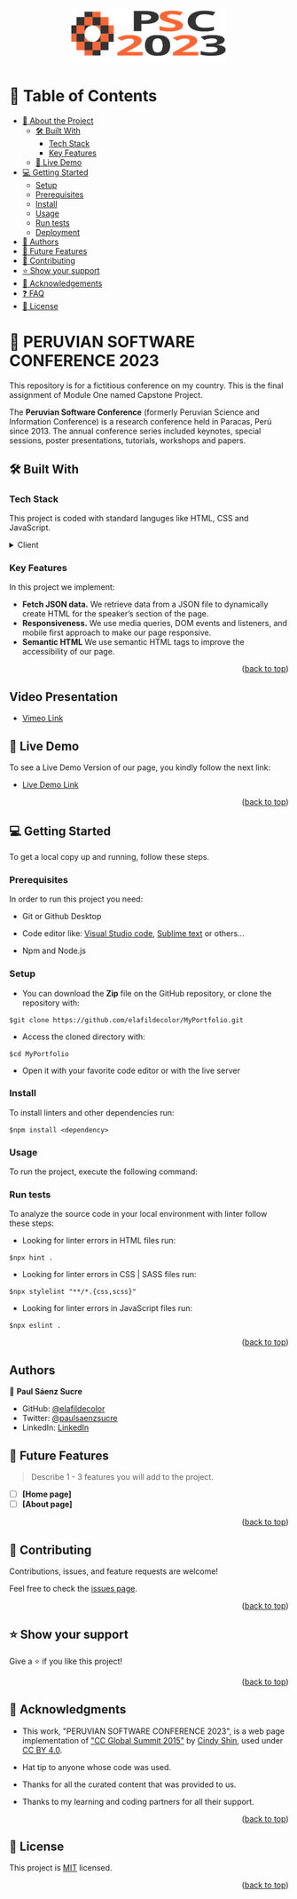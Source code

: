 <a name="readme-top"></a>
<div align="center">

  <img src="images/logo-psc.svg" alt="logo" width="280"  height="auto" />
  <br/>
</div>

# 📗 Table of Contents

- [📖 About the Project](#about-project)
  - [🛠 Built With](#built-with)
    - [Tech Stack](#tech-stack)
    - [Key Features](#key-features)
  - [🚀 Live Demo](#live-demo)
- [💻 Getting Started](#getting-started)
  - [Setup](#setup)
  - [Prerequisites](#prerequisites)
  - [Install](#install)
  - [Usage](#usage)
  - [Run tests](#run-tests)
  - [Deployment](#deployment)
- [👥 Authors](#authors)
- [🔭 Future Features](#future-features)
- [🤝 Contributing](#contributing)
- [⭐️ Show your support](#support)
- [🙏 Acknowledgements](#acknowledgements)
- [❓ FAQ](#faq)
- [📝 License](#license)

# 📖 PERUVIAN SOFTWARE CONFERENCE 2023 <a id="about-project"></a>

This repository is for a fictitious conference on my country. This is the final assignment of Module One named Capstone Project.

The **Peruvian Software Conference** (formerly Peruvian Science and Information Conference) is a research conference held in Paracas, Perú since 2013. The annual conference series included keynotes, special sessions, poster presentations, tutorials, workshops and papers.

## 🛠 Built With <a id="built-with"></a>

### Tech Stack <a id="tech-stack"></a>

This project is coded with standard languges like HTML, CSS and JavaScript.

<details>
  <summary>Client</summary>
  <ul>
    <li><a href="https://html.spec.whatwg.org/multipage/">HTML 5 <i class='bx bxl-html5 bx-tada' style='color:orange' ></i></a></li>
    <li><a href="https://html.spec.whatwg.org/multipage/">CSS 3 <i class='bx bxl-css3 bx-tada' style='color:#23a1de'  ></i></a></li>
    <li><a href="https://html.spec.whatwg.org/multipage/">JavaScript <i class='bx bxl-javascript bx-tada' style='color:#fbee36'  ></i></a></li>
  </ul>
</details>

### Key Features <a id="key-features"></a>

In this project we implement:

- **Fetch JSON data.** We retrieve data from a JSON file to dynamically create HTML for the speaker’s section of the page.
- **Responsiveness.** We use media queries, DOM events and listeners, and mobile first approach to make our page responsive.
- **Semantic HTML** We use semantic HTML tags to improve the accessibility of our page.

<p align="right">(<a href="#readme-top">back to top</a>)</p>

## Video Presentation ##

- [Vimeo Link](https://vimeo.com/775149846)


## 🚀 Live Demo <a id="live-demo"></a>

To see a Live Demo Version of our page, you kindly follow the next link:

- [Live Demo Link](https://elafildecolor.github.io/PSC2023-Capstone/)

<p align="right">(<a href="#readme-top">back to top</a>)</p>


## 💻 Getting Started <a id="getting-started"></a>

To get a local copy up and running, follow these steps.

### Prerequisites

In order to run this project you need:

- Git or Github Desktop

- Code editor like: [Visual Studio code](https://code.visualstudio.com/), [Sublime text](https://www.sublimetext.com/) or others...

- Npm and Node.js

### Setup

- You can download the **Zip** file on the GitHub repository, or clone the repository with:
```
$git clone https://github.com/elafildecolor/MyPortfolio.git
```

- Access the cloned directory with:
```
$cd MyPortfolio
```

- Open it with your favorite code editor or with the live server

### Install

To install linters and other dependencies run:
```
$npm install <dependency>
```
### Usage

To run the project, execute the following command:

### Run tests

To analyze the source code in your local environment with linter follow these steps:

- Looking for linter errors in HTML files run:
```
$npx hint .
```

- Looking for linter errors in CSS | SASS files run:
```
$npx stylelint "**/*.{css,scss}"
```

- Looking for linter errors in JavaScript files run:
```
$npx eslint .
```

<p align="right">(<a href="#readme-top">back to top</a>)</p>

## <i class='bx bx-id-card bx-fade-left' style='color:#a4a4a4' ></i> Authors <a id="authors"></a>

👥 **Paul Sáenz Sucre**

- GitHub: [@elafildecolor](https://github.com/elafildecolor) <i class='bx bxl-github bx-tada' style='color:#efefef' ></i>
- Twitter: [@paulsaenzsucre](https://twitter.com/paulsaenzsucre) <i class='bx bxl-twitter bx-tada' style='color:#44d7ff' ></i>
- LinkedIn: [LinkedIn](https://www.linkedin.com/in/paulsaenzsucre) <i class='bx bxl-linkedin bx-tada' style='color:#278ace'  ></i>

## 🔭 Future Features <a id="future-features"></a>

> Describe 1 - 3 features you will add to the project.

- [ ] **[Home page]**
- [ ] **[About page]**

<p align="right">(<a href="#readme-top">back to top</a>)</p>


## 🤝 Contributing <a id="contributing"></a>

Contributions, issues, and feature requests are welcome!

Feel free to check the [issues page](../../issues/).

<p align="right">(<a href="#readme-top">back to top</a>)</p>


## ⭐️ Show your support <a id="support"></a>

Give a ⭐️ if you like this project!

<p align="right">(<a href="#readme-top">back to top</a>)</p>

## 🙏 Acknowledgments <a id="acknowledgements"></a>

- This work, "PERUVIAN SOFTWARE CONFERENCE 2023", is a web page implementation of ["CC Global Summit 2015"](https://www.behance.net/gallery/29845175/CC-Global-Summit-2015) by [Cindy Shin](https://www.behance.net/adagio07), used under [CC BY 4.0](https://creativecommons.org/licenses/by/4.0/).

- Hat tip to anyone whose code was used.
- Thanks for all the curated content that was provided to us.
- Thanks to my learning and coding partners for all their support.

<p align="right">(<a href="#readme-top">back to top</a>)</p>

## 📝 License <a id="license"></a>

This project is [MIT](./LICENSE) licensed.

<p align="right">(<a href="#readme-top">back to top</a>)</p>
